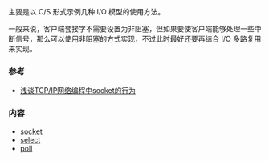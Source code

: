 
主要是以 C/S 形式示例几种 I/O 模型的使用方法。

一般来说，客户端套接字不需要设置为非阻塞，但如果要使客户端能够处理一些中断信号，那么可以使用非阻塞的方式实现，不过此时最好还要再结合 I/O 多路复用来实现。

### 参考

* [浅谈TCP/IP网络编程中socket的行为](https://www.cnblogs.com/junneyang/p/6126635.html)


### 内容

* [socket](01_socket)
* [select](02_select)
* [poll](03_poll)
